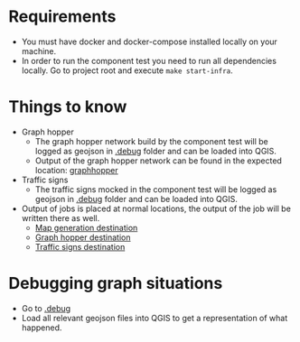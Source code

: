 # Requirements

- You must have docker and docker-compose installed locally on your machine.
- In order to run the component test you need to run all dependencies locally. Go to project root and execute
  `make start-infra`.

# Things to know

- Graph hopper
    - The graph hopper network build by the component test will be logged as geojson in [.debug](.debug) folder and can
      be loaded into QGIS.
    - Output of the graph hopper network can be found in the expected location: [graphhopper](../../graphhopper)
- Traffic signs
    - The traffic signs mocked in the component test will be logged as geojson in [.debug](.debug) folder and can be
      loaded into QGIS.
- Output of jobs is placed at normal locations, the output of the job will be written there as
  well.
    - [Map generation destination](../../.tmp/map-generation-destination)
    - [Graph hopper destination](../../.tmp/graphhopper/accessibility_latest)
    - [Traffic signs destination](../../.tmp/trafficsigns)

# Debugging graph situations
 - Go to [.debug](.debug)
 - Load all relevant geojson files into QGIS to get a representation of what happened.